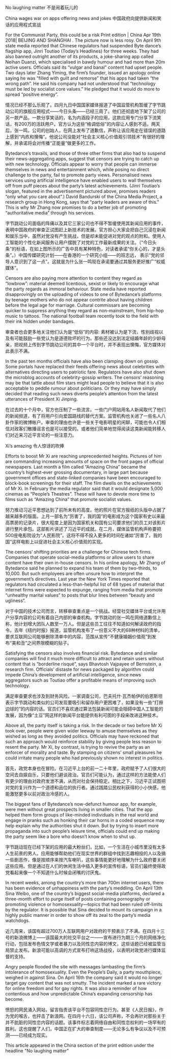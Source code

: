 No laughing matter
不是闹着玩儿的

China wages war on apps offering news and jokes
中国政府向提供新闻和笑话的应用程式宣战

For the Communist Party, this could be a risk
 Print edition | China
Apr 19th 2018| BEIJING AND SHANGHAI
.
The picture now is less rosy. On April 9th state media reported that Chinese regulators had suspended Byte dance’s flagship app, Jinri Toutiao (Today’s Headlines) for three weeks. They had also banned outright another of its products, a joke-sharing app called Neihan Duanzi, which specialised in bawdy humour and had more than 20m active users. Officials said its “vulgar and banal” content had upset people. Two days later Zhang Yiming, the firm’s founder, issued an apology online saying he was “filled with guilt and remorse” that his apps had taken “the wrong path”. He said his company had not understood that “technology must be led by socialist core values.” He pledged that it would do more to spread “positive energy”.

情况已经不那么乐观了。四月九日中国国家媒体报道了中国监管机构暂缓了字节跳动公司的旗舰应用程式——今日头条——已经三周了。他们还彻底地下架了公司的另一款产品，一款分享笑话的，名为内涵段子的应用，这款应用专门分享下流笑话，有200万的活跃用户。官方认为这些“格调低俗”的内容让人感到不适。两天后，张一鸣，公司的创始人，在网上发布了道歉信，声称让该应用走在错误的道路上感到“内疚和懊悔”。他说公司没能对“社会主义核心价值观引领技术”有很好的理解，并承诺将会对传播“正能量”做更多的工作。

Bytedance’s travails, and those of three other firms that also had to suspend their news-aggregating apps, suggest that censors are trying to catch up with new technology. Officials appear to worry that people can immerse themselves in news and entertainment which, while posing no direct challenge to the party, fail to promote party views. Personalised news services using artificial intelligence have enabled users to wall themselves off from puff pieces about the party’s latest achievements. (Jinri Toutiao’s slogan, featured in the advertisement pictured above, promises readers “only what you care about”.) David Bandurski of the China Media Project, a research group in Hong Kong, says that “party leaders are aware of this.” This is why Mr Zhang now promises to do a better job of promoting “authoritative media” through his services.

字节跳动公司面临的阵痛以及其它三家公司也不得不暂缓使用其新闻应用的事件，表明中国政府的审查正试图赶上新技术的发展。官方担心大家会把自己沉浸在新闻和娱乐当中，虽然对党没有产生挑战，但是却未能促进对党的观点的附和。使用人工智能的个性化新闻服务让用户摆脱了对党的工作最新成果的关注。（“今日头条”的标语，在如上图所示的广告中具有某种特色，对读者承诺“你关心的，才是头条”。）中国传媒研究计划——在香港的一个研究小组——的班志远， 表示“党的邻导人意识到了这一点”。这就是为什么张一鸣现在承诺要通过其服务更好推广“权威媒体”。

Censors are also paying more attention to content they regard as “lowbrow”: material deemed licentious, sexist or likely to encourage what the party regards as immoral behaviour. State media have reported disapprovingly on the uploading of videos to one of Bytedance’s platforms by teenage mothers who do not appear contrite about having children before the legal age for marriage. Cultural commissars are becoming quicker to suppress anything they regard as non-mainstream, from hip-hop music to tattoos. The national football team recently took to the field with their ink hidden under bandages.

审查者也会更多地关注他们认为是“低俗”的内容: 素材被认为是下流，性别歧视以及有可能鼓励一些党认为是道德败坏的行为。那些还没达到法定结婚年龄的少龄母亲，把视频上传到字节跳动公司的其中一个平台时，并不表现出懊悔，官方媒体对此表示不满。

In the past ten months officials have also been clamping down on gossip. Some portals have replaced their feeds offering news about celebrities with alternatives directing users to patriotic fare. Regulators have also shut down the microblog accounts of celebrity-gossip writers. The censors’ reasoning may be that tattle about film stars might lead people to believe that it is also acceptable to peddle rumour about politicians. Or they may have simply decided that reading such news diverts people’s attention from the latest utterances of President Xi Jinping.


在过去的十个月中，官方也压制了一些流言。一些门户网站用名人新闻取代了他们的新闻频道，有了将用户引向爱国路线的替代方案。监管机构也关闭了一些名人八卦作家的微博帐户。审查的理由也许是一些关于电影明星的闲聊，可能也令人们相信对政客们散播谣言也是可以接受的。或者他们简单地觉得阅读这类新闻能转移人 们对近来习近平言论的一些注意力。

Xi’s amazing
令人惊讶的吹捧

Efforts to boost Mr Xi are reaching unprecedented heights. Pictures of him are commanding increasing amounts of space on the front pages of official newspapers. Last month a film called “Amazing China” became the country’s highest-ever grossing documentary, in large part because government offices and state-linked companies have been encouraged to block-book screenings for their staff. The film dwells on the achievements of Mr Xi. In February the media regulator said that it would designate 5,000 cinemas as “People’s Theatres”. These will have to devote more time to films such as “Amazing China” that promote socialist values. 

努力推动习近平思想达到了前所未有的高度。他的照片在官方报纸的头版中占据了越来越多的版面。上月一部名为“厉害了，我的国”的电影成为这个国家有史以来最高票房的记录片，很大程度上是因为国家机关和国有公司要求他们的员工对该影片进行整片承包。这部影片讲述了习近平的成就。在二月，媒体监管机构声称要把500座电影院设为“人民影院”。这将不得不投入更多的时间在诸如“厉害了，我的国”这样电影上以促进社会主义核心价值观的实现。

The censors’ shifting priorities are a challenge for Chinese tech firms. Companies that operate social-media platforms or allow users to share content have their own in-house censors. In his online apology, Mr Zhang of Bytedance said he planned to expand his team of them by two-thirds, to 10,000. But such employees are often unsure how to interpret the government’s directives. Last year the New York Times reported that regulators had circulated a less-than-helpful list of 68 types of material that internet firms were expected to expunge, ranging from media that promote “unhealthy marital values” to posts that blur lines between “beauty and ugliness”. 

对于中国的技术公司而言，转移审查重点是一个挑战。经营社交媒体平台或允许用户分享内容的公司有着自己内部的审查机构。字节跳动的张一鸣在网络道歉信上称，他计划增大团队人数至一万人。但是这些员工往往不知道如何解读政府的指令。去年《纽约时报》报道，监管机构发布了一份意义不大的68种材料的清单，要求互联网公司能够删除清单中的内容，范围从宣传“不健康婚姻价值观”到发布“美和丑”之间界限模糊的贴子。
	
Satisfying the censors also involves financial risk. Bytedance and similar companies will find it much more difficult to attract and retain users without content that is “borderline risqué”, says Bhavtosh Vajpayee of Bernstein, a research firm. Officials’ distaste for news packaged by algorithm could impede China’s development of artificial intelligence, since news aggregators such as Toutiao offer a profitable means of improving such technology. 

满足审查要求也涉及到财务风险。一家调查公司，巴夫托什·瓦杰帕伊的伯恩斯坦表示字节跳动和类似的公司发现要吸引和留存用户更困难了，如果没有一些“打擦边球的”的内容的话。官员们不喜欢通过算法包装新闻可能会阻碍中国人工智能的发展，因为像“土豆”网这样的新闻平台能提供有利可图的手段来改进这种技术。

Above all, the party itself is taking a risk. In the decade or two before Mr Xi took over, people were given wider leeway to amuse themselves as they wished as long as they avoided politics. Officials may have reckoned that such an approach would reinforce stability by giving people less reason to resent the party. Mr Xi, by contrast, is trying to revive the party as an enforcer of morality and taste. By stamping on citizens’ small pleasures he could irritate many people who had previously shown no interest in politics. 

首先，政党本身也在冒险。在习近平上台的前一二十年里，政府赋予了人们很大的空间去自娱自乐，只要他们避谈政治。官员们可能认为，通过这样的方法能使人们有更少的理由对政府发泄不满，从而对社会保持稳定。相比之下，习近平正试图把对党的复兴作为一个道德和品位的执行者。通过践踏公民权利获得的小小快感，他能激怒更多以前对政治冷感的人。

The biggest fans of Bytedance’s now-defunct humour app, for example, were men without great prospects living in smaller cities. That the app helped them form groups of like-minded individuals in the real world and engage in pranks such as honking their car horns in a coded sequence may help explain why the authorities shut it down. But by trying to insert more propaganda into such people’s leisure time, officials could end up making the party seem like a bore who doesn’t know when to shut up.

字节跳动现在已经下架的应用的最大粉丝们，比如，一个生活在小城市里没有太多人生前景的男人。应用能够帮助他们在现实世界的群组中找到志趣相投的人以及搞一些剧恶作，像是按顺序来按汽车喇叭，这些事情能更好地理解为什么政府要关闭这些应用。但是通过在人们的休闲生活中插入更多的宣传标语，官员们最终使得政党看起来像一个不知道什么时候会闭嘴的讨厌鬼。

In recent weeks, among the country’s more than 700m internet users, there has been evidence of unhappiness with the party’s meddling. On April 13th Sina Weibo, one of the country’s biggest social-media platforms, declared a three-month effort to purge itself of posts containing pornography or promoting violence or homosexuality—topics that had been ruled off-limits by the regulator. It is possible that Sina decided to mount its campaign in a highly public manner in order to show off its zeal to the party’s media watchdogs.

近几周来，该国有超过700万人互联网用户对政府的干预表示了不满。在四月十三号的新浪微博上——该国最大的社交平台之一——宣布进行为期三个月的网络净化行动，包括发布色情文学或者暴力以及同性恋内容的博文，这些话题已经被监管当局禁止发布。新浪可能以高调的方式宣布打响这场战役，以表明对政党进行媒体监督的支持。

Angry people flooded the site with messages lambasting the firm’s intolerance of homosexuality. Even the People’s Daily, a party mouthpiece, weighed in against Sina. On April 16th the company said it would no longer target gay content that was not smutty. The incident marked a rare victory for online freedom and for gay rights. It was also a reminder of how contentious and how unpredictable China’s expanding censorship has become.

愤怒的网民涌入网站，留言指责该平台不包容同性恋行为。甚至《人民日报》，作为党的喉舌，也抨击了新浪网。在四月十六日，该公司声称，不会再针对那些关于并不肮脏的同性恋内容的话题。该事件标志着网络自由和同性恋权利的一场罕有的胜利。这也提醒了人们，中国正在扩大的审查制度——无论多么有争议以及不可预测——已经成为现实。

This article appeared in the China section of the print edition under the headline "No laughing matter"
